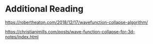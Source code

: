 # Additional Reading

https://robertheaton.com/2018/12/17/wavefunction-collapse-algorithm/

https://christianjmills.com/posts/wave-function-collapse-for-3d-notes/index.html
